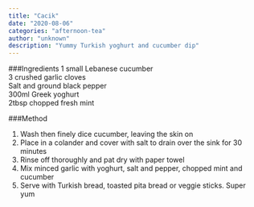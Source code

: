 ```yaml
---
title: "Cacik"
date: "2020-08-06"
categories: "afternoon-tea"
author: "unknown"
description: "Yummy Turkish yoghurt and cucumber dip"
---
```


###Ingredients
1 small Lebanese cucumber  
3 crushed garlic cloves  
Salt and ground black pepper  
300ml Greek yoghurt  
2tbsp chopped fresh mint  

###Method
1. Wash then finely dice cucumber, leaving the skin on
2. Place in a colander and cover with salt to drain over the sink for 30 minutes
3. Rinse off thoroughly and pat dry with paper towel
4. Mix minced garlic with yoghurt, salt and pepper, chopped mint and cucumber
5. Serve with Turkish bread, toasted pita bread or veggie sticks. Super yum
